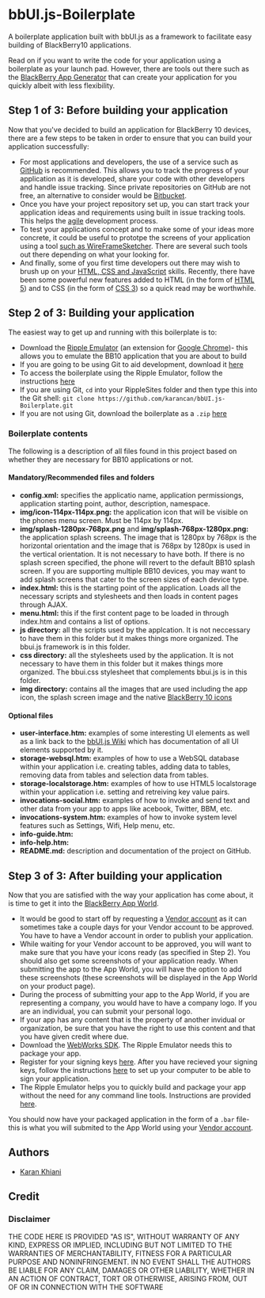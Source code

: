 bbUI.js-Boilerplate
===================

A boilerplate application built with bbUI.js as a framework to facilitate easy building of BlackBerry10 applications.

Read on if you want to write the code for your application using a boilerplate as your launch pad. However, there are tools out there such as the [BlackBerry App Generator](http://www.blackberryappgenerator.com/blackberry/) that can create your application for you quickly albeit with less flexibility.

## Step 1 of 3: Before building your application

Now that you've decided to build an application for BlackBerry 10 devices, there are a few steps to be taken in order to ensure that you can build your application successfully:

* For most applications and developers, the use of a service such as [GitHub](http://www.github.com) is recommended. This allows you to track the progress of your application as it is developed, share your code with other developers and handle issue tracking. Since private repositories on GitHub are not free, an alternative to consider would be [Bitbucket](http://www.bitbucket.org).
* Once you have your project repository set up, you can start track your application ideas and requirements using built in issue tracking tools. This helps the [agile](http://en.wikipedia.org/wiki/Agile_software_development) development process.
* To test your applications concept and to make some of your ideas more concrete, it could be useful to prototpe the screens of your application using a tool [such as WireFrameSketcher](http://wireframesketcher.com/). There are several such tools out there depending on what your looking for.
* And finally, some of you first time developers out there may wish to brush up on your [HTML, CSS and JavaScript](http://www.webappers.com/2009/08/10/70-must-have-css3-and-html5-tutorials-and-resources/) skills. Recently, there have been some powerful new features added to HTML (in the form of [HTML 5](http://www.html5rocks.com/)) and to CSS (in the form of [CSS 3](http://www.css3.info/)) so a quick read may be worthwhile.

## Step 2 of 3: Building your application

The easiest way to get up and running with this boilerplate is to:

* Download the [Ripple Emulator](http://developer.blackberry.com/html5/download/) (an extension for [Google Chrome](https://www.google.com/intl/en/chrome/browser/))- this allows you to emulate the BB10 application that you are about to build
* If you are going to be using Git to aid development, download it [here](http://git-scm.com/downloads)
* To access the boilerplate using the Ripple Emulator, follow the instructions [here](http://developer.blackberry.com/html5/documentation/accessing_a_local_project_in_ripple_1948645_11.html)
* If you are using Git, `cd` into your RippleSites folder and then type this into the Git shell: `git clone https://github.com/karancan/bbUI.js-Boilerplate.git`
* If you are not using Git, download the boilerplate as a `.zip` [here](https://github.com/karancan/bbUI.js-Boilerplate/archive/master.zip)

### Boilerplate contents

The following is a description of all files found in this project based on whether they are necessary for BB10 applications or not.

#### Mandatory/Recommended files and folders

* <b>config.xml:</b> specifies the applicatio name, application permissiongs, application starting point, author, description, namespace.
* <b>img/icon-114px-114px.png:</b> the application icon that will be visible on the phones menu screen. Must be 114px by 114px. 
* <b>img/splash-1280px-768px.png</b> and <b>img/splash-768px-1280px.png:</b> the application splash screens. The image that is 1280px by 768px is the horizontal orientation and the image that is 768px by 1280px is used in the vertical orientation. It is not necessary to have both. If there is no splash screen specified, the phone will revert to the default BB10 splash screen. If you are supporting multiple BB10 devices, you may want to add splash screens that cater to the screen sizes of each device type.
* <b>index.html:</b> this is the starting point of the application. Loads all the necessary scripts and stylesheets and then loads in content pages through AJAX.
* <b>menu.html:</b> this if the first content page to be loaded in through index.htm and contains a list of options. 
* <b>js directory:</b> all the scripts used by the applcation. It is not neccessary to have them in this folder but it makes things more organized. The bbui.js framework is in this folder.
* <b>css directory:</b> all the stylesheets used by the application. It is not necessary to have them in this folder but it makes things more organized. The bbui.css stylesheet that complements bbui.js is in this folder.
* <b>img directory:</b> contains all the images that are used including the app icon, the splash screen image and the native [BlackBerry 10 icons](http://developer.blackberry.com/design/bb10/) 

#### Optional files

* <b>user-interface.htm:</b> examples of some interesting UI elements as well as a link back to the [bbUI.js Wiki](https://github.com/blackberry/bbUI.js/wiki) which has documentation of all UI elements supported by it.
* <b>storage-websql.htm:</b> examples of how to use a WebSQL database within your application i.e. creating tables, adding data to tables, removing data from tables and selection data from tables.
* <b>storage-localstorage.htm:</b> examples of how to use HTML5 localstorage within your application i.e. setting and retreiving key value pairs.
* <b>invocations-social.htm:</b> examples of how to invoke and send text and other data from your app to apps like acebook, Twitter, BBM, etc.
* <b>invocations-system.htm:</b> examples of how to invoke system level features such as Settings, Wifi, Help menu, etc.
* <b>info-guide.htm:</b>
* <b>info-help.htm:</b>
* <b>README.md:</b> description and documentation of the project on GitHub.

## Step 3 of 3: After building your application

Now that you are satisfied with the way your application has come about, it is time to get it into the [BlackBerry App World](http://appworld.blackberry.com/). 

* It would be good to start off by requesting a [Vendor account](https://appworld.blackberry.com/isvportal/) as it can sometimes take a couple days for your Vendor account to be approved. You have to have a Vendor account in order to publish your application.
* While waiting for your Vendor account to be approved, you will want to make sure that you have your icons ready (as specified in Step 2). You should also get some screenshots of your application ready. When submitting the app to the App World, you will have the option to add these screenshots (these screenshots will be displayed in the App World on your product page).
* During the process of submitting your app to the App World, if you are representing a company, you would have to have a company logo. If you are an individual, you can submit your personal logo.
* If your app has any content that is the property of another invidual or organization, be sure that you have the right to use this content and that you have given credit where due.
* Download the [WebWorks SDK](http://developer.blackberry.com/html5/download/sdk/). The Ripple Emulator needs this to package your app.
* Register for your signing keys [here](https://www.blackberry.com/SignedKeys/codesigning.html). After you have recieved your signing keys, follow the instructions [here](http://developer.blackberry.com/html5/documentation/signing_setup_bb10_apps_2008396_11.html) to set up your computer to be able to sign your application.
* The Ripple Emulator helps you to quickly build and package your app without the need for any command line tools. Instructions are provided [here](http://developer.blackberry.com/html5/documentation/packaging_your_app_in_ripple_1904611_11.html).

You should now have your packaged application in the form of a `.bar` file- this is what you will submited to the App World using your [Vendor account](https://appworld.blackberry.com/isvportal/).

## Authors

* [Karan Khiani](https://github.com/karancan)

## Credit

### Disclaimer

THE CODE HERE IS PROVIDED "AS IS", WITHOUT WARRANTY OF ANY KIND, EXPRESS OR IMPLIED, INCLUDING BUT NOT LIMITED TO THE WARRANTIES OF MERCHANTABILITY, FITNESS FOR A PARTICULAR PURPOSE AND NONINFRINGEMENT. IN NO EVENT SHALL THE AUTHORS BE LIABLE FOR ANY CLAIM, DAMAGES OR OTHER LIABILITY, WHETHER IN AN ACTION OF CONTRACT, TORT OR OTHERWISE, ARISING FROM, OUT OF OR IN CONNECTION WITH THE SOFTWARE